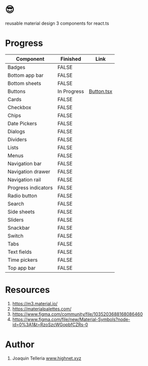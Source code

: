 # 😎

reusable material design 3 components for react.ts

# Progress
| Component           | Finished | Link                                                                                                            |
|---------------------|----------|-----------------------------------------------------------------------------------------------------------------|
| Badges              | FALSE    |                                                                                                                 |
| Bottom app bar      | FALSE    |                                                                                                                 |
| Bottom sheets       | FALSE    |                                                                                                                 |
| Buttons             | In Progress    | [Button.tsx](https://github.com/highnet/vite-react-ts-md3-components/blob/master/vite-react-ts-md3-components/src/Button.tsx) |
| Cards               | FALSE    |                                                                                                                 |
| Checkbox            | FALSE    |                                                                                                                 |
| Chips               | FALSE    |                                                                                                                 |
| Date Pickers        | FALSE    |                                                                                                                 |
| Dialogs             | FALSE    |                                                                                                                 |
| Dividers            | FALSE    |                                                                                                                 |
| Lists               | FALSE    |                                                                                                                 |
| Menus               | FALSE    |                                                                                                                 |
| Navigation bar      | FALSE    |                                                                                                                 |
| Navigation drawer   | FALSE    |                                                                                                                 |
| Navigation rail     | FALSE    |                                                                                                                 |
| Progress indicators | FALSE    |                                                                                                                 |
| Radio button        | FALSE    |                                                                                                                 |
| Search              | FALSE    |                                                                                                                 |
| Side sheets         | FALSE    |                                                                                                                 |
| Sliders             | FALSE    |                                                                                                                 |
| Snackbar            | FALSE    |                                                                                                                 |
| Switch              | FALSE    |                                                                                                                 |
| Tabs                | FALSE    |                                                                                                                 |
| Text fields         | FALSE    |                                                                                                                 |
| Time pickers        | FALSE    |                                                                                                                 |
| Top app bar         | FALSE    |                                                                                                                 |

# Resources
1. https://m3.material.io/
2. https://materialpalettes.com/
3. https://www.figma.com/community/file/1035203688168086460
4. https://www.figma.com/file/new/Material-Symbols?node-id=0%3A1&t=RzoSzcWGopbfCZRs-0

# Author
1. Joaquin Telleria www.highnet.xyz
